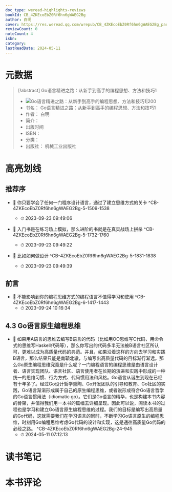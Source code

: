 ```yaml
---
doc_type: weread-highlights-reviews
bookId: CB_4ZKEcoEbZ0Rf6hn6gWAEG2Bg
author: 白明
cover: https://res.weread.qq.com/wrepub/CB_4ZKEcoEbZ0Rf6hn6gWAEG2Bg_parsecover
reviewCount: 0
noteCount: 4
isbn: 
category: 
lastReadDate: 2024-05-11
---
```

# 元数据
> [!abstract] Go语言精进之路：从新手到高手的编程思想、方法和技巧1
> - ![ Go语言精进之路：从新手到高手的编程思想、方法和技巧1|200](https://res.weread.qq.com/wrepub/CB_4ZKEcoEbZ0Rf6hn6gWAEG2Bg_parsecover)
> - 书名： Go语言精进之路：从新手到高手的编程思想、方法和技巧1
> - 作者： 白明
> - 简介： 
> - 出版时间 
> - ISBN： 
> - 分类： 
> - 出版社： 机械工业出版社

# 高亮划线

## 推荐序


- 📌 你只要学会了任何一门程序设计语言，通过了建立思维方式的关卡 ^CB-4ZKEcoEbZ0Rf6hn6gWAEG2Bg-5-1509-1538
    - ⏱ 2023-09-23 09:49:06 

- 📌 入门书是在练习场上模拟，那么进阶的书就是在真实战场上拼杀 ^CB-4ZKEcoEbZ0Rf6hn6gWAEG2Bg-5-1732-1760
    - ⏱ 2023-09-23 09:49:22 

- 📌 比如如何做设计 ^CB-4ZKEcoEbZ0Rf6hn6gWAEG2Bg-5-1831-1838
    - ⏱ 2023-09-23 09:49:39 
## 前言


- 📌 不能影响到你的编程思维方式的编程语言不值得学习和使用 ^CB-4ZKEcoEbZ0Rf6hn6gWAEG2Bg-6-1417-1443
    - ⏱ 2023-09-24 10:16:34 
## 4.3 Go语言原生编程思维


- 📌 如果用A语言的思维去编写B语言的代码（比如用OO思维写C代码，用命令式的思维写Haskell代码等），那么你写出的代码多半无法被B语言社区所认可，更难以成为高质量代码的典范。并且，如果沿着这样的方向去学习和实践B语言，那么结果只能是南辕北辙，与编写出高质量代码的目标渐行渐远。那么Go原生编程思维究竟是什么呢？一门编程语言的编程思维是由语言设计者、语言实现团队、语言社区、语言使用者在长期的演进和实践中形成的一种统一的思维习惯、行为方式、代码惯用法和风格。Go语言从诞生到现在已经有十年多了。经过Go设计哲学熏陶、Go开发团队的引导和教育、Go社区的实践，Go语言渐渐形成属于自己的原生编程思维，或者说形成符合Go语言哲学的Go语言惯用法（idiomatic go）。它们是Go语言的精华，也是构建本书内容的骨架，并值得我们用一本书的篇幅去详细呈现。因此可以说，阅读本书的过程也是学习和建立Go语言原生编程思维的过程。我们的目标是编写出高质量的Go代码，这就需要我们在学习语言的同时，不断学习Go语言原生的编程思维，时刻用Go编程思维考虑Go代码的设计和实现，这是通往高质量Go代码的必经之路。 ^CB-4ZKEcoEbZ0Rf6hn6gWAEG2Bg-24-945
    - ⏱ 2024-05-11 07:12:13 
# 读书笔记

# 本书评论
